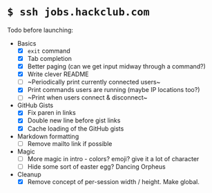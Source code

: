 # `$ ssh jobs.hackclub.com`

Todo before launching:

- Basics
    - [X] `exit` command
    - [X] Tab completion
    - [X] Better paging (can we get input midway through a command?)
    - [X] Write clever README
    - [ ] ~Periodically print currently connected users~
    - [X] Print commands users are running (maybe IP locations too?)
    - [ ] ~Print when users connect & disconnect~
- GitHub Gists
    - [X] Fix paren in links
    - [X] Double new line before gist links
    - [X] Cache loading of the GitHub gists
- Markdown formatting
    - [ ] Remove mailto link if possible
- Magic
    - [ ] More magic in intro - colors? emoji? give it a lot of character
    - [ ] Hide some sort of easter egg? Dancing Orpheus
- Cleanup
    - [X] Remove concept of per-session width / height. Make global.
